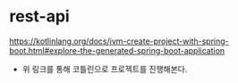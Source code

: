 # rest-api
https://kotlinlang.org/docs/jvm-create-project-with-spring-boot.html#explore-the-generated-spring-boot-application
- 위 링크를 통해 코틀린으로 프로젝트를 진행해본다.
